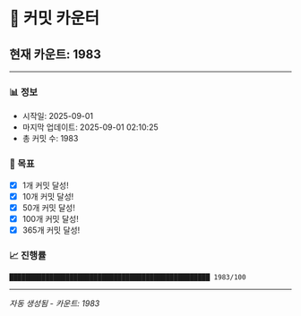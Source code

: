 # 🔢 커밋 카운터

## 현재 카운트: 1983

---

### 📊 정보
- 시작일: 2025-09-01
- 마지막 업데이트: 2025-09-01 02:10:25
- 총 커밋 수: 1983

### 🎯 목표
- [x] 1개 커밋 달성!
- [x] 10개 커밋 달성!
- [x] 50개 커밋 달성!
- [x] 100개 커밋 달성!
- [x] 365개 커밋 달성!

### 📈 진행률
```
██████████████████████████████████████████████████ 1983/100
```

---
*자동 생성됨 - 카운트: 1983*
